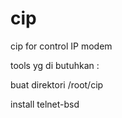 # cip
cip for control IP modem

tools yg di butuhkan :

buat direktori /root/cip

install telnet-bsd
